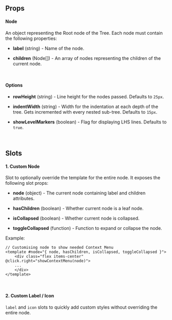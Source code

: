 ## Props

#### Node

An object representing the Root node of the Tree. Each node must contain the
following properties:

- **label** (string) - Name of the node.

- **children** (Node[]) - An array of nodes representing the children of the
  current node.

<br>

#### Options

- **rowHeight** (string) - Line height for the nodes passed. Defaults to `25px`.

- **indentWidth** (string) - Width for the indentation at each depth of the
  tree. Gets incremented with every nested sub-tree. Defaults to `15px`.

- **showLevelMarkers** (boolean) - Flag for displaying LHS lines. Defaults to
  `true`.

<br>

## Slots

#### 1. Custom Node

Slot to optionally override the template for the entire node. It exposes the
following slot props:

- **node** (object) - The current node containing label and children attributes.

- **hasChildren** (boolean) - Whether current node is a leaf node.

- **isCollapsed** (boolean) - Whether current node is collapsed.

- **toggleCollapsed** (function) - Function to expand or collapse the node.

Example:

    // Customising node to show needed Context Menu
    <template #node="{ node, hasChildren, isCollapsed, toggleCollapsed }">
        <div class="flex items-center" @click.right="showContextMenu(node)">
        ...
        </div>
    </template>

<br>

#### 2. Custom Label / Icon

`label` and `icon` slots to quickly add custom styles without overriding the
entire node.

